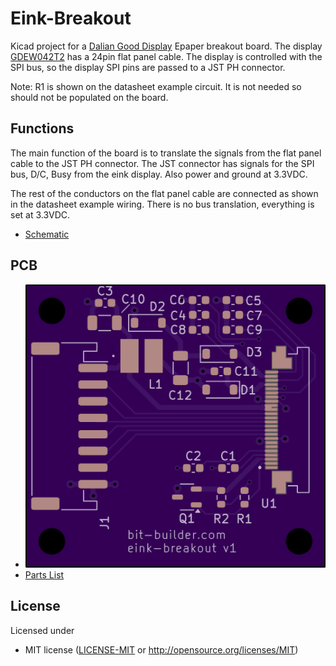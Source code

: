 # Eink-Breakout
Kicad project for a [Dalian Good Display](https://www.good-display.com/) Epaper breakout board. The
display [GDEW042T2](https://www.good-display.com/product/226.html) has
a 24pin flat panel cable. The display is controlled with the SPI bus,
so the display SPI pins are passed to a JST PH connector.

Note: R1 is shown on the datasheet example circuit. It is not needed so should not be
populated on the board.

## Functions
The main function of the board is to translate the signals from the
flat panel cable to the JST PH connector. The JST connector has
signals for the SPI bus, D/C, Busy from the eink display. Also power
and ground at 3.3VDC.

The rest of the conductors on the flat panel cable are connected as
shown in the datasheet example wiring. There is no bus translation,
everything is set at 3.3VDC.

 - [Schematic](eink-breakout-sch-v1.pdf)

## PCB

 - ![PCB front](/osh-park-pcb-front.png)
 - [Parts List](eink-breakout.ods)

## License

Licensed under

- MIT license ([LICENSE-MIT](LICENSE-MIT) or http://opensource.org/licenses/MIT)
